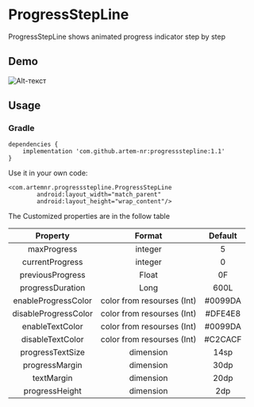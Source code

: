 # ProgressStepLine

ProgressStepLine shows animated progress indicator step by step

## Demo

![Alt-текст](https://user-images.githubusercontent.com/35424407/101927649-c72b8600-3be5-11eb-8f29-784c8865f0c0.gif "Img")

## Usage

### Gradle

```
dependencies {
    implementation 'com.github.artem-nr:progressstepline:1.1'
}
```

Use it in your own code:

```
<com.artemnr.progressstepline.ProgressStepLine
        android:layout_width="match_parent"
        android:layout_height="wrap_content"/>
```

The Customized properties are in the follow table

| Property | Format | Default |
|:----------------:|:---------:|:----------------:|
| maxProgress | integer | 5 |
| currentProgress | integer | 0 |
| previousProgress | Float | 0F |
| progressDuration | Long | 600L |
| enableProgressColor | color from resourses (Int) | #0099DA |
| disableProgressColor | color from resourses (Int) | #DFE4E8 |
| enableTextColor | color from resourses (Int) | #0099DA |
| disableTextColor |color from resourses (Int) | #C2CACF |
| progressTextSize | dimension | 14sp |
| progressMargin | dimension | 30dp |
| textMargin | dimension | 20dp |
| progressHeight | dimension | 2dp |
